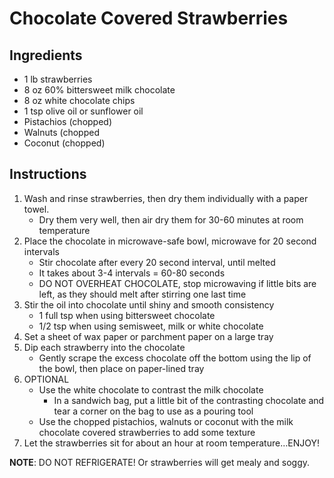 # Chocolate Covered Strawberries

## Ingredients

* 1 lb strawberries
* 8 oz 60% bittersweet milk chocolate
* 8 oz white chocolate chips
* 1 tsp olive oil or sunflower oil
* Pistachios (chopped)
* Walnuts (chopped
* Coconut (chopped)

## Instructions

1. Wash and rinse strawberries, then dry them individually with a paper towel.
    - Dry them very well, then air dry them for 30-60 minutes at room temperature
2. Place the chocolate in microwave-safe bowl, microwave for 20 second intervals
    - Stir chocolate after every 20 second interval, until melted
    - It takes about 3-4 intervals = 60-80 seconds
    - DO NOT OVERHEAT CHOCOLATE, stop microwaving if little bits are left, as they should melt after stirring one last time
3. Stir the oil into chocolate until shiny and smooth consistency
    - 1 full tsp when using bittersweet chocolate
    - 1/2 tsp when using semisweet, milk or white chocolate
4. Set a sheet of wax paper or parchment paper on a large tray
5. Dip each strawberry into the chocolate
    - Gently scrape the excess chocolate off the bottom using the lip of the bowl, then place on paper-lined tray
6. OPTIONAL
    - Use the white chocolate to contrast the milk chocolate
        - In a sandwich bag, put a little bit of the contrasting chocolate and tear a corner on the bag to use as a pouring tool
    - Use the chopped pistachios, walnuts or coconut with the milk chocolate covered strawberries to add some texture
7. Let the strawberries sit for about an hour at room temperature…ENJOY!

**NOTE**: DO NOT REFRIGERATE! Or strawberries will get mealy and soggy.
